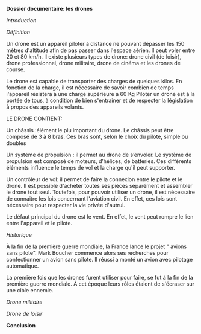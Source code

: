 **Dossier documentaire: les drones**


*Introduction*


*Définition*

Un drone est un appareil piloter à distance ne pouvant dépasser les 150 mètres d'altitude afin de pas passer dans l'espace aérien. Il peut  voler entre 20 et 80 km/h. 
Il existe plusieurs types de drone: 
drone civil (de loisir),  drone professionnel, drone militaire, drone de cinéma et les drones de course. 

Le drone est capable de transporter des charges de quelques kilos. En fonction de la charge, il est nécessaire de savoir combien de temps l'appareil résistera à une charge supérieure à 60 Kg
Piloter un drone est à la portée de tous, à condition de bien s'entrainer et de respecter la législation à propos des appareils volants.

LE DRONE CONTIENT:

Un châssis :élément le plu important du drone. Le châssis peut être composé de 3 à 8 bras.  Ces bras sont, selon le choix du pilote, simple ou doubles

Un système de propulsion : il permet au drone de s’envoler. Le système de propulsion est composé de moteurs, d’hélices, de batteries. Ces différents éléments influence le temps de vol et la charge qu'il peut supporter.

Un contrôleur de vol: il permet de faire la connexion entre le pilote et le drone.
Il est possible d'acheter toutes ses pièces séparément et assembler le drone tout seul.  Toutefois, pour pouvoir utiliser un drone, il est nécessaire de connaitre les lois concernant l'aviation civil. En effet, ces lois sont nécessaire pour respecter la vie privée d'autrui.

Le défaut principal du drone est le vent. En effet, le vent peut rompre le lien entre l'appareil et le pilote.

*Historique*

À la fin de la première guerre mondiale, la France lance le projet " avions sans pilote". Mark Boucher commence alors ses recherches pour confectionner un avion sans pilote. Il réussi a monté un avion avec pilotage automatique. 

La première fois que les drones furent utiliser pour faire, se fut à la fin de la première guerre mondiale. À cet époque leurs rôles étaient de s'écraser sur une cible ennemie.

*Drone militaire* 

*Drone de loisir*

**Conclusion**



